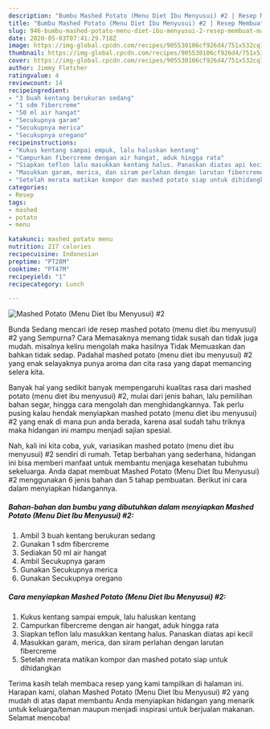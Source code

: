 ```yaml
---
description: "Bumbu Mashed Potato (Menu Diet Ibu Menyusui) #2 | Resep Membuat Mashed Potato (Menu Diet Ibu Menyusui) #2 Yang Mudah Dan Praktis"
title: "Bumbu Mashed Potato (Menu Diet Ibu Menyusui) #2 | Resep Membuat Mashed Potato (Menu Diet Ibu Menyusui) #2 Yang Mudah Dan Praktis"
slug: 946-bumbu-mashed-potato-menu-diet-ibu-menyusui-2-resep-membuat-mashed-potato-menu-diet-ibu-menyusui-2-yang-mudah-dan-praktis
date: 2020-05-03T07:41:29.718Z
image: https://img-global.cpcdn.com/recipes/905530106cf926d4/751x532cq70/mashed-potato-menu-diet-ibu-menyusui-2-foto-resep-utama.jpg
thumbnail: https://img-global.cpcdn.com/recipes/905530106cf926d4/751x532cq70/mashed-potato-menu-diet-ibu-menyusui-2-foto-resep-utama.jpg
cover: https://img-global.cpcdn.com/recipes/905530106cf926d4/751x532cq70/mashed-potato-menu-diet-ibu-menyusui-2-foto-resep-utama.jpg
author: Jimmy Fletcher
ratingvalue: 4
reviewcount: 14
recipeingredient:
- "3 buah kentang berukuran sedang"
- "1 sdm fibercreme"
- "50 ml air hangat"
- "Secukupnya garam"
- "Secukupnya merica"
- "Secukupnya oregano"
recipeinstructions:
- "Kukus kentang sampai empuk, lalu haluskan kentang"
- "Campurkan fibercreme dengan air hangat, aduk hingga rata"
- "Siapkan teflon lalu masukkan kentang halus. Panaskan diatas api kecil"
- "Masukkan garam, merica, dan siram perlahan dengan larutan fibercreme"
- "Setelah merata matikan kompor dan mashed potato siap untuk dihidangkan"
categories:
- Resep
tags:
- mashed
- potato
- menu

katakunci: mashed potato menu 
nutrition: 217 calories
recipecuisine: Indonesian
preptime: "PT28M"
cooktime: "PT47M"
recipeyield: "1"
recipecategory: Lunch

---
```



![Mashed Potato (Menu Diet Ibu Menyusui) #2](https://img-global.cpcdn.com/recipes/905530106cf926d4/751x532cq70/mashed-potato-menu-diet-ibu-menyusui-2-foto-resep-utama.jpg)

Bunda Sedang mencari ide resep mashed potato (menu diet ibu menyusui) #2 yang Sempurna? Cara Memasaknya memang tidak susah dan tidak juga mudah. misalnya keliru mengolah maka hasilnya Tidak Memuaskan dan bahkan tidak sedap. Padahal mashed potato (menu diet ibu menyusui) #2 yang enak selayaknya punya aroma dan cita rasa yang dapat memancing selera kita.

Banyak hal yang sedikit banyak mempengaruhi kualitas rasa dari mashed potato (menu diet ibu menyusui) #2, mulai dari jenis bahan, lalu pemilihan bahan segar, hingga cara mengolah dan menghidangkannya. Tak perlu pusing kalau hendak menyiapkan mashed potato (menu diet ibu menyusui) #2 yang enak di mana pun anda berada, karena asal sudah tahu triknya maka hidangan ini mampu menjadi sajian spesial.




Nah, kali ini kita coba, yuk, variasikan mashed potato (menu diet ibu menyusui) #2 sendiri di rumah. Tetap berbahan yang sederhana, hidangan ini bisa memberi manfaat untuk membantu menjaga kesehatan tubuhmu sekeluarga. Anda dapat membuat Mashed Potato (Menu Diet Ibu Menyusui) #2 menggunakan 6 jenis bahan dan 5 tahap pembuatan. Berikut ini cara dalam menyiapkan hidangannya.

<!--inarticleads1-->

##### Bahan-bahan dan bumbu yang dibutuhkan dalam menyiapkan Mashed Potato (Menu Diet Ibu Menyusui) #2:

1. Ambil 3 buah kentang berukuran sedang
1. Gunakan 1 sdm fibercreme
1. Sediakan 50 ml air hangat
1. Ambil Secukupnya garam
1. Gunakan Secukupnya merica
1. Gunakan Secukupnya oregano




<!--inarticleads2-->

##### Cara menyiapkan Mashed Potato (Menu Diet Ibu Menyusui) #2:

1. Kukus kentang sampai empuk, lalu haluskan kentang
1. Campurkan fibercreme dengan air hangat, aduk hingga rata
1. Siapkan teflon lalu masukkan kentang halus. Panaskan diatas api kecil
1. Masukkan garam, merica, dan siram perlahan dengan larutan fibercreme
1. Setelah merata matikan kompor dan mashed potato siap untuk dihidangkan




Terima kasih telah membaca resep yang kami tampilkan di halaman ini. Harapan kami, olahan Mashed Potato (Menu Diet Ibu Menyusui) #2 yang mudah di atas dapat membantu Anda menyiapkan hidangan yang menarik untuk keluarga/teman maupun menjadi inspirasi untuk berjualan makanan. Selamat mencoba!
